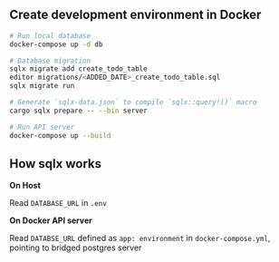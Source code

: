 ## Create development environment in Docker

```sh
# Run local database
docker-compose up -d db

# Database migration
sqlx migrate add create_todo_table
editor migrations/<ADDED_DATE>_create_todo_table.sql
sqlx migrate run

# Generate `sqlx-data.json` to compile `sqlx::query!()` macro
cargo sqlx prepare -- --bin server

# Run API server
docker-compose up --build
```

## How sqlx works

**On Host**

Read `DATABASE_URL` in `.env`

**On Docker API server**

Read `DATABSE_URL` defined as `app: environment` in `docker-compose.yml`,
pointing to bridged postgres server
